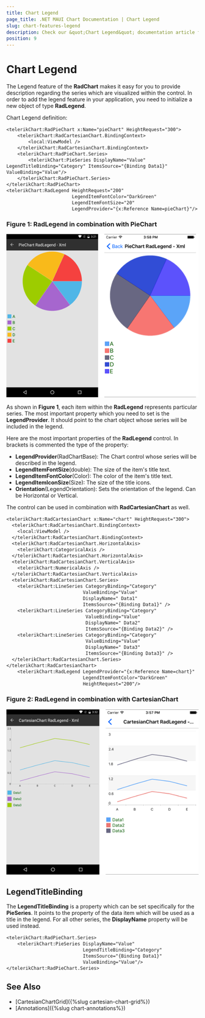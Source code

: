 ```yaml
---
title: Chart Legend
page_title: .NET MAUI Chart Documentation | Chart Legend 
slug: chart-features-legend
description: Check our &quot;Chart Legend&quot; documentation article for Telerik Chart for .NET MAUI.
position: 9
---
```


# Chart Legend

The Legend feature of the **RadChart** makes it easy for you to provide description regarding the series which are visualized within the control. In order to add the legend feature in your application, you need to initialize a new object of type **RadLegend**. 

Chart Legend definition:

```XAML
<telerikChart:RadPieChart x:Name="pieChart" HeightRequest="300">
    <telerikChart:RadCartesianChart.BindingContext>
        <local:ViewModel />
    </telerikChart:RadCartesianChart.BindingContext>
    <telerikChart:RadPieChart.Series>
        <telerikChart:PieSeries DisplayName="Value" LegendTitleBinding="Category" ItemsSource="{Binding Data1}" ValueBinding="Value"/>
    </telerikChart:RadPieChart.Series>
</telerikChart:RadPieChart>
<telerikChart:RadLegend HeightRequest="200" 
                        LegendItemFontColor="DarkGreen"
                        LegendItemFontSize="20"
                        LegendProvider="{x:Reference Name=pieChart}"/>
```

### **Figure 1: RadLegend in combination with PieChart**

![Pie Chart legend](images/piechart-legend.png)

As shown in **Figure 1**, each item within the **RadLegend** represents particular series. The most important property which you need to set is the **LegendProvider**. It should point to the chart object whose series will be included in the legend. 

Here are the most important properties of the **RadLegend** control. In brackets is commented the type of the property:

* **LegendProvider**(RadChartBase): The Chart control whose series will be described in the legend.
* **LegendItemFontSize**(double): The size of the item's title text.
* **LegendItemFontColor**(Color): The color of the item's title text.
* **LegendItemIconSize**(Size): The size of the title icons.
* **Orientation**(LegendOrientation): Sets the orientation of the legend. Can be Horizontal or Vertical.


The control can be used in combination with **RadCartesianChart** as well. 

```XAML
<telerikChart:RadCartesianChart x:Name="chart" HeightRequest="300">
  <telerikChart:RadCartesianChart.BindingContext>
    <local:ViewModel />
  </telerikChart:RadCartesianChart.BindingContext>
  <telerikChart:RadCartesianChart.HorizontalAxis>
    <telerikChart:CategoricalAxis />
  </telerikChart:RadCartesianChart.HorizontalAxis>
  <telerikChart:RadCartesianChart.VerticalAxis>
    <telerikChart:NumericalAxis />
  </telerikChart:RadCartesianChart.VerticalAxis>
  <telerikChart:RadCartesianChart.Series>
    <telerikChart:LineSeries CategoryBinding="Category" 
                            ValueBinding="Value" 
                            DisplayName=" Data1"
                            ItemsSource="{Binding Data1}" />
    <telerikChart:LineSeries CategoryBinding="Category" 
                             ValueBinding="Value" 
                             DisplayName=" Data2"
                             ItemsSource="{Binding Data2}" />
    <telerikChart:LineSeries CategoryBinding="Category" 
                             ValueBinding="Value" 
                             DisplayName=" Data3"
                             ItemsSource="{Binding Data3}" />
  </telerikChart:RadCartesianChart.Series>
</telerikChart:RadCartesianChart>
    <telerikChart:RadLegend LegendProvider="{x:Reference Name=chart}" 
                            LegendItemFontColor="DarkGreen"
                            HeightRequest="200"/>
```

### **Figure 2: RadLegend in combination with CartesianChart**

![Cartesian Chart legend](images/cartesianchart-legend.png)

## LegendTitleBinding

The **LegendTitleBinding** is a property which can be set specifically for the **PieSeries**. It points to the property of the data item which will be used as a title in the legend. For all other series, the **DisplayName** property will be used instead.

```XAML
<telerikChart:RadPieChart.Series>
    <telerikChart:PieSeries DisplayName="Value" 
							LegendTitleBinding="Category" 
							ItemsSource="{Binding Data1}" 
							ValueBinding="Value"/>
</telerikChart:RadPieChart.Series>
```

## See Also

- [CartesianChartGrid]({%slug cartesian-chart-grid%})
- [Annotations]({%slug chart-annotations%})
